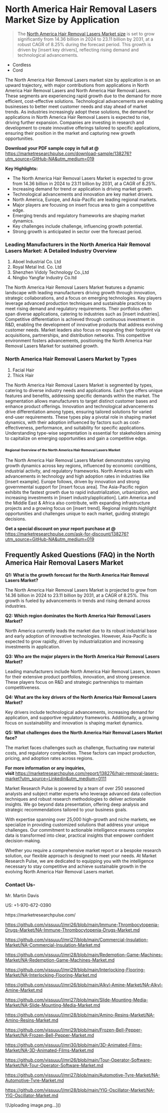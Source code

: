 <h1>North America Hair Removal Lasers Market&nbsp;Size by Application</h1><blockquote><p>The <a href="https://marketresearchpulse.com/download-sample/138276?utm_source=GitHub-NA&amp;utm_medium=019">North America Hair Removal Lasers Market size</a> is set to grow significantly from 14.36 billion in 2024 to 23.11 billion by 2031, at a robust CAGR of 8.25% during the forecast period. This growth is driven by [insert key drivers], reflecting rising demand and technological advancements.</p></blockquote><ul><li>Cordless<li> Cord</li></ul><p>The North America Hair Removal Lasers market size by application is on an upward trajectory, with major contributions from applications in North America Hair Removal Lasers and North America Hair Removal Lasers. These segments are experiencing rapid growth due to the demand for more efficient, cost-effective solutions. Technological advancements are enabling businesses to better meet customer needs and stay ahead of market trends. As industries increasingly adopt these solutions, the demand for applications in North America Hair Removal Lasers is expected to rise, driving further expansion. Companies are investing in research and development to create innovative offerings tailored to specific applications, ensuring their position in the market and capturing new growth opportunities.</p><p><strong>Download your PDF sample copy in full at @ </strong><a href="https://marketresearchpulse.com/download-sample/138276?utm_source=GitHub-NA&amp;utm_medium=019">https://marketresearchpulse.com/download-sample/138276?utm_source=GitHub-NA&amp;utm_medium=019</a></p><p><strong>Key Highlights: </strong></p><ul><li>The North America Hair Removal Lasers Market is expected to grow from 14.36 billion in 2024 to 23.11 billion by 2031, at a CAGR of 8.25%.</li><li>Increasing demand for trend or application is driving market growth.</li><li>Technological advancements and innovation are key market drivers.</li><li>North America, Europe, and Asia-Pacific are leading regional markets.</li><li>Major players are focusing on insert focus area to gain a competitive edge.</li><li>Emerging trends and regulatory frameworks are shaping market dynamics.</li><li>Key challenges include challenge, influencing growth potential.</li><li>Strong growth is anticipated in sector over the forecast period.</li></ul><h3>Leading Manufacturers in the North America Hair Removal Lasers Market: A Detailed Industry Overview</h3><ol><li>Aboel Industrial Co. Ltd</li><li>Royal Metal Ind. Co. Ltd</li><li>Shenzhen Vidoly Technology Co.,Ltd</li><li>Ningbo Yangfar Industry Co.ltd</li></ol><div class="flex max-w-full flex-col flex-grow"><div class="min-h-8 text-message flex w-full flex-col items-end gap-2 whitespace-normal break-words [.text-message+&amp;]:mt-5" dir="auto" data-message-author-role="assistant" data-message-id="fd8432e4-4910-450d-b182-61b7bfb0a01f" data-message-model-slug="gpt-4o"><div class="flex w-full flex-col gap-1 empty:hidden first:pt-[3px]"><div class="markdown prose w-full break-words dark:prose-invert light"><p>The North America Hair Removal Lasers Market features a dynamic landscape with leading manufacturers driving growth through innovation, strategic collaborations, and a focus on emerging technologies. Key players leverage advanced production techniques and sustainable practices to meet rising demand and regulatory requirements. Their portfolios often span diverse applications, catering to industries such as [insert industries]. Competitive differentiation is achieved through continuous investment in R&amp;D, enabling the development of innovative products that address evolving customer needs. Market leaders also focus on expanding their footprint via acquisitions, partnerships, and distribution networks. This competitive environment fosters advancements, positioning the North America Hair Removal Lasers Market for sustained growth.</p></div></div></div></div><h3>North America Hair Removal Lasers Market by Types</h3><ol><li>Facial Hair<li> Thick Hair</li></ol><div class="flex max-w-full flex-col flex-grow"><div class="min-h-8 text-message flex w-full flex-col items-end gap-2 whitespace-normal break-words [.text-message+&amp;]:mt-5" dir="auto" data-message-author-role="assistant" data-message-id="084470be-0bb7-4664-bddf-5156b4f41249" data-message-model-slug="gpt-4o-mini"><div class="flex w-full flex-col gap-1 empty:hidden first:pt-[3px]"><div class="markdown prose w-full break-words dark:prose-invert light"><p>The North America Hair Removal Lasers Market is segmented by types, catering to diverse industry needs and applications. Each type offers unique features and benefits, addressing specific demands within the market. The segmentation allows manufacturers to target distinct customer bases and enhance product offerings. Innovation and technological advancements drive differentiation among types, ensuring tailored solutions for varied end-user requirements. These types play a pivotal role in shaping market dynamics, with their adoption influenced by factors such as cost-effectiveness, performance, and suitability for specific applications. Understanding type-wise segmentation is essential for stakeholders aiming to capitalize on emerging opportunities and gain a competitive edge.</p></div></div></div></div><h3><span style="font-size: 11px;">Regional Overview of the North America Hair Removal Lasers Market</span></h3><div class="flex max-w-full flex-col flex-grow"><div class="min-h-8 text-message flex w-full flex-col items-end gap-2 whitespace-normal break-words [.text-message+&amp;]:mt-5" dir="auto" data-message-author-role="assistant" data-message-id="e9038762-ce64-4e30-91c9-9bd413514231" data-message-model-slug="gpt-4o-mini"><div class="flex w-full flex-col gap-1 empty:hidden first:pt-[3px]"><div class="markdown prose w-full break-words dark:prose-invert light"><p>The North America Hair Removal Lasers Market demonstrates varying growth dynamics across key regions, influenced by economic conditions, industrial activity, and regulatory frameworks. North America leads with advancements in technology and high adoption rates in industries like [insert example]. Europe follows, driven by innovation and strong governmental support for [insert focus area]. The Asia-Pacific region exhibits the fastest growth due to rapid industrialization, urbanization, and increasing investments in [insert industry/application]. Latin America and the Middle East &amp; Africa also contribute, with expanding infrastructure projects and a growing focus on [insert trend]. Regional insights highlight opportunities and challenges unique to each market, guiding strategic decisions.</p></div></div></div></div><p><strong>Get a special discount on your report purchase at @ </strong><a href="https://marketresearchpulse.com/ask-for-discount/138276?utm_source=GitHub-NA&amp;utm_medium=019">https://marketresearchpulse.com/ask-for-discount/138276?utm_source=GitHub-NA&amp;utm_medium=019</a></p><h2>Frequently Asked Questions (FAQ) in the North America Hair Removal Lasers Market</h2><p><strong>Q1: What is the growth forecast for the North America Hair Removal Lasers Market?</strong></p><p>The North America Hair Removal Lasers Market is projected to grow from 14.36 billion in 2024 to 23.11 billion by 2031, at a CAGR of 8.25%. This growth is fueled by advancements in trends and rising demand across industries.</p><p><strong>Q2: Which region dominates the North America Hair Removal Lasers Market?</strong></p><p>North America currently leads the market due to its robust industrial base and early adoption of innovative technologies. However, Asia-Pacific is expected to grow rapidly, driven by industrialization and increasing investments in application.</p><p><strong>Q3: Who are the major players in the North America Hair Removal Lasers Market?</strong></p><p>Leading manufacturers include North America Hair Removal Lasers, known for their extensive product portfolios, innovation, and strong presence. These players focus on R&amp;D and strategic partnerships to maintain competitiveness.</p><p><strong>Q4: What are the key drivers of the North America Hair Removal Lasers Market?</strong></p><p>Key drivers include technological advancements, increasing demand for application, and supportive regulatory frameworks. Additionally, a growing focus on sustainability and innovation is shaping market dynamics.</p><p><strong>Q5: What challenges does the North America Hair Removal Lasers Market face?</strong></p><p>The market faces challenges such as challenge, fluctuating raw material costs, and regulatory complexities. These factors can impact production, pricing, and adoption rates across regions.</p><p><strong>For more information or any inquiries, visit&nbsp;</strong><a href="https://marketresearchpulse.com/report/138276/hair-removal-lasers-market?utm_source=Linkedin&utm_medium=0111">https://marketresearchpulse.com/report/138276/hair-removal-lasers-market?utm_source=Linkedin&utm_medium=0111</a></p><p>Market Research Pulse is powered by a team of over 250 seasoned analysts and subject matter experts who leverage advanced data collection techniques and robust research methodologies to deliver actionable insights. We go beyond data presentation, offering deep analysis and strategic recommendations tailored to your business goals.</p><p>With expertise spanning over 25,000 high-growth and niche markets, we specialize in providing customized solutions that address your unique challenges. Our commitment to actionable intelligence ensures complex data is transformed into clear, practical insights that empower confident decision-making.</p><p>Whether you require a comprehensive market report or a bespoke research solution, our flexible approach is designed to meet your needs. At Market Research Pulse, we are dedicated to equipping you with the intelligence necessary to stay competitive and achieve sustainable growth in the evolving North America Hair Removal Lasers market.</p><h3><strong>Contact Us-</strong></h3><p>Mr. Martin Davis</p><p>US: +1-970-672-0390</p><p>https://marketresearchpulse.com/</p><p><a href="https://github.com/vissuuu1/mri26/blob/main/Immune-Thrombocytopenia-Drugs-Market/NA-Immune-Thrombocytopenia-Drugs-Market.md">https://github.com/vissuuu1/mri26/blob/main/Immune-Thrombocytopenia-Drugs-Market/NA-Immune-Thrombocytopenia-Drugs-Market.md</a></p><p><a href="https://github.com/vissuuu1/mri27/blob/main/Commercial-Insulation-Market/NA-Commercial-Insulation-Market.md">https://github.com/vissuuu1/mri27/blob/main/Commercial-Insulation-Market/NA-Commercial-Insulation-Market.md</a></p><p><a href="https://github.com/vissuuu1/mri28/blob/main/Redemption-Game-Machines-Market/NA-Redemption-Game-Machines-Market.md">https://github.com/vissuuu1/mri28/blob/main/Redemption-Game-Machines-Market/NA-Redemption-Game-Machines-Market.md</a></p><p><a href="https://github.com/vissuuu1/mri29/blob/main/Interlocking-Flooring-Market/NA-Interlocking-Flooring-Market.md">https://github.com/vissuuu1/mri29/blob/main/Interlocking-Flooring-Market/NA-Interlocking-Flooring-Market.md</a></p><p><a href="https://github.com/vissuuu1/mri26/blob/main/Alkyl-Amine-Market/NA-Alkyl-Amine-Market.md">https://github.com/vissuuu1/mri26/blob/main/Alkyl-Amine-Market/NA-Alkyl-Amine-Market.md</a></p><p><a href="https://github.com/vissuuu1/mri27/blob/main/Slide-Mounting-Media-Market/NA-Slide-Mounting-Media-Market.md">https://github.com/vissuuu1/mri27/blob/main/Slide-Mounting-Media-Market/NA-Slide-Mounting-Media-Market.md</a></p><p><a href="https://github.com/vissuuu1/mri28/blob/main/Amino-Resins-Market/NA-Amino-Resins-Market.md">https://github.com/vissuuu1/mri28/blob/main/Amino-Resins-Market/NA-Amino-Resins-Market.md</a></p><p><a href="https://github.com/vissuuu1/mri29/blob/main/Frozen-Bell-Pepper-Market/NA-Frozen-Bell-Pepper-Market.md">https://github.com/vissuuu1/mri29/blob/main/Frozen-Bell-Pepper-Market/NA-Frozen-Bell-Pepper-Market.md</a></p><p><a href="https://github.com/vissuuu1/mri30/blob/main/3D-Animated-Films-Market/NA-3D-Animated-Films-Market.md">https://github.com/vissuuu1/mri30/blob/main/3D-Animated-Films-Market/NA-3D-Animated-Films-Market.md</a></p><p><a href="https://github.com/vissuuu1/mri26/blob/main/Tour-Operator-Software-Market/NA-Tour-Operator-Software-Market.md">https://github.com/vissuuu1/mri26/blob/main/Tour-Operator-Software-Market/NA-Tour-Operator-Software-Market.md</a></p><p><a href="https://github.com/vissuuu1/mri27/blob/main/Automotive-Tyre-Market/NA-Automotive-Tyre-Market.md">https://github.com/vissuuu1/mri27/blob/main/Automotive-Tyre-Market/NA-Automotive-Tyre-Market.md</a></p><p><a href="https://github.com/vissuuu1/mri28/blob/main/YIG-Oscillator-Market/NA-YIG-Oscillator-Market.md">https://github.com/vissuuu1/mri28/blob/main/YIG-Oscillator-Market/NA-YIG-Oscillator-Market.md</a></p>
![Uploading image.png…]()
